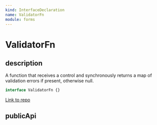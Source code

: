 ```yaml
---
kind: InterfaceDeclaration
name: ValidatorFn
module: forms
---
```


# ValidatorFn

## description

A function that receives a control and synchronously returns a map of
validation errors if present, otherwise null.

```ts
interface ValidatorFn {}
```

[Link to repo](https://github.com/timdeschryver/angular/blob/master/packages/forms/src/directives/validators.ts#L315-L317)

## publicApi
